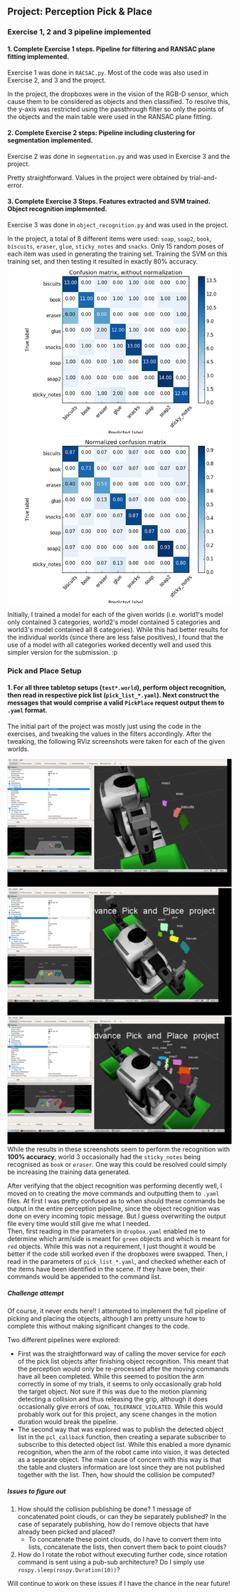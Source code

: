 ## Project: Perception Pick & Place

### Exercise 1, 2 and 3 pipeline implemented
#### 1. Complete Exercise 1 steps. Pipeline for filtering and RANSAC plane fitting implemented.
Exercise 1 was done in `RACSAC.py`. Most of the code was also used in Exercise 2, and 3 and the project.

In the project, the dropboxes were in the vision of the RGB-D sensor, which cause them to be considered as objects and then classified. To resolve this, the y-axis was restricted using the passthrough filter so only the points of the objects and the main table were used in the RANSAC plane fitting.

#### 2. Complete Exercise 2 steps: Pipeline including clustering for segmentation implemented.
Exercise 2 was done in `segmentation.py` and was used in Exercise 3 and the project.

Pretty straightforward. Values in the project were obtained by trial-and-error.

#### 3. Complete Exercise 3 Steps.  Features extracted and SVM trained.  Object recognition implemented.
Exercise 3 was done in `object_recognition.py` and was used in the project.

In the project, a total of 8 different items were used: `soap`, `soap2`, `book`, `biscuits`, `eraser`, `glue`, `sticky_notes` and `snacks`.
Only 15 random poses of each item was used in generating the training set.
Training the SVM on this training set, and then testing it resulted in exactly 80% accuracy.
![training_results](figs/figure_world_all_training.png)
![training_results_normalized](figs/figure_world_all_training_normalized.png)

Initially, I trained a model for each of the given worlds (i.e. world1's model only contained 3 categories, world2's model contained 5 categories and world3's model contained all 8 categories). While this had better results for the individual worlds (since there are less false positives), I found that the use of a model with all categories worked decently well and used this simpler version for the submission. :p

### Pick and Place Setup

#### 1. For all three tabletop setups (`test*.world`), perform object recognition, then read in respective pick list (`pick_list_*.yaml`). Next construct the messages that would comprise a valid `PickPlace` request output them to `.yaml` format.

The initial part of the project was mostly just using the code in the exercises, and tweaking the values in the filters accordingly.
After the tweaking, the following RViz screenshots were taken for each of the given worlds.

![world1_results](figs/world_1_recognition_screenshot.png)
![world2_results](figs/world_2_recognition_screenshot.png)
![world3_results](figs/world_3_recognition_screenshot.png)
While the results in these screenshots seem to perform the recognition with **100% accuracy**, world 3 occasionally had the `sticky_notes` being recognised as `book` or `eraser`. One way this could be resolved could simply be increasing the training data generated.

After verifying that the object recognition was performing decently well, I moved on to creating the move commands and outputting them to `.yaml` files. At first I was pretty confused as to when should these commands be output in the entire perception pipeline, since the object recognition was done on every incoming topic message. But I guess overwriting the output file every time would still give me what I needed.  
Then, first reading in the parameters in `dropbox.yaml` enabled me to determine which arm/side is meant for `green` objects and which is meant for `red` objects. While this was not a requirement, I just thought it would be better if the code still worked even if the dropboxes were swapped. Then, I read in the parameters of `pick_list_*.yaml`, and checked whether each of the items have been identified in the scene. If they have been, their commands would be appended to the command list.

##### Challenge attempt
Of course, it never ends here!!
I attempted to implement the full pipeline of picking and placing the objects, although I am pretty unsure how to complete this without making significant changes to the code.

Two different pipelines were explored:
- First was the straightforward way of calling the mover service for *each* of the pick list objects after finishing object recognition. This meant that the perception would only be re-processed after the moving commands have all been completed. While this seemed to position the arm correctly in some of my trials, it seems to only occasionally grab hold the target object. Not sure if this was due to the motion planning detecting a collision and thus releasing the grip, although it does occasionally give errors of `GOAL_TOLERANCE_VIOLATED`.
While this would probably work out for this project, any scene changes in the motion duration would break the pipeline.
- The second way that was explored was to publish the detected object list in the `pcl_callback` function, then creating a separate subscriber to subscribe to this detected object list. While this enabled a more dynamic recognition, when the arm of the robot came into vision, it was detected as a separate object. The main cause of concern with this way is that the table and clusters information are lost since they are not published together with the list. Then, how should the collision be computed?

##### Issues to figure out
1. How should the collision publishing be done? 1 message of concatenated point clouds, or can they be separately published? In the case of separately publishing, how do I remove objects that have already been picked and placed?
    - To concatenate these point clouds, do I have to convert them into lists, concatenate the lists, then convert them back to point clouds?
2. How do I rotate the robot without executing further code, since rotation command is sent using a pub-sub architecture? Do I simply use `rospy.sleep(rospy.Duration(10))`?

Will continue to work on these issues if I have the chance in the near future!
